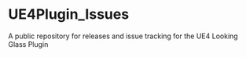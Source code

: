 # UE4Plugin_Issues
 A public repository for releases and issue tracking for the UE4 Looking Glass Plugin